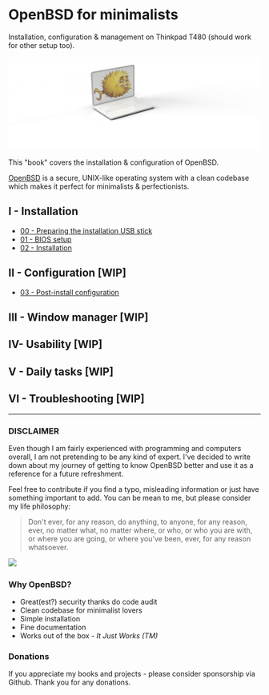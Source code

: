 # OpenBSD for minimalists 

Installation, configuration & management on Thinkpad T480 (should work for other setup too).

![](00-readme-bsd.png)

This "book" covers the installation & configuration of OpenBSD.

[OpenBSD](https://www.openbsd.org/) is a secure, UNIX-like operating system with a clean codebase which makes it perfect for minimalists & perfectionists.


## I - Installation

- [00 - Preparing the installation USB stick](/00-usb-stick.md)
- [01 - BIOS setup](/01-bios-setup.md)
- [02 - Installation](/02-installation.md)

## II - Configuration [WIP]
- [03 - Post-install configuration](/03-post-install.md)

## III - Window manager [WIP]
## IV- Usability [WIP]
## V - Daily tasks [WIP]
## VI - Troubleshooting [WIP]
 
---

### DISCLAIMER

Even though I am fairly experienced with programming and computers overall, I am not pretending to be any kind of expert.
I've decided to write down about my journey of getting to know OpenBSD better and use it as a reference for a future refreshment.

Feel free to contribute if you find a typo, misleading information or just have something important to add.
You can be mean to me, but please consider my life philosophy:

>  Don't ever, for any reason, do anything, to anyone, for any reason, ever, no matter what, no matter where, or who, or who you are with, or where you are going, or where you've been, ever, for any reason whatsoever.

![](https://assets.rbl.ms/13475935/980x.jpg)


### Why OpenBSD?

- Great(est?) security thanks do code audit
- Clean codebase for minimalist lovers
- Simple installation
- Fine documentation
- Works out of the box - *It Just Works (TM)*

### Donations

If you appreciate my books and projects - please consider sponsorship via Github. Thank you for any donations.

